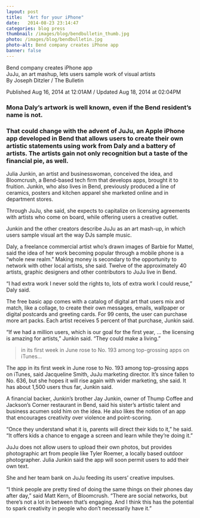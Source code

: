 ```yaml
---
layout: post
title:  "Art for your iPhone"
date:   2014-08-23 23:14:47
categories: blog press
thumbnail: /images/blog/bendbulletin_thumb.jpg
photo: /images/blog/bendbulletin.jpg
photo-alt: Bend company creates iPhone app
banner: false
---
```

Bend company creates iPhone app<br>
JuJu, an art mashup, lets users sample work of visual artists<br>
By Joseph Ditzler / The Bulletin

<p class="small">Published Aug 16, 2014 at 12:01AM / Updated Aug 18, 2014 at 02:04PM</p>

<h3>Mona Daly’s artwork is well known, even if the Bend resident’s name is not.</h3>

<h3>That could change with the advent of JuJu, an Apple iPhone app developed in Bend that allows users to create their own artistic statements using work from Daly and a battery of artists. The artists gain not only recognition but a taste of the financial pie, as well.</h3>

Julia Junkin, an artist and businesswoman, conceived the idea, and Bloomcrush, a Bend-based tech firm that develops apps, brought it to fruition. Junkin, who also lives in Bend, previously produced a line of ceramics, posters and kitchen apparel she marketed online and in department stores.

Through JuJu, she said, she expects to capitalize on licensing agreements with artists who come on board, while offering users a creative outlet.

Junkin and the other creators describe JuJu as an art mash-up, in which users sample visual art the way DJs sample music.

Daly, a freelance commercial artist who’s drawn images of Barbie for Mattel, said the idea of her work becoming popular through a mobile phone is a “whole new realm.” Making money is secondary to the opportunity to network with other local artists, she said. Twelve of the approximately 40 artists, graphic designers and other contributors to JuJu live in Bend.

“I had extra work I never sold the rights to, lots of extra work I could reuse,” Daly said.

The free basic app comes with a catalog of digital art that users mix and match, like a collage, to create their own messages, emails, wallpaper or digital postcards and greeting cards. For 99 cents, the user can purchase more art packs. Each artist receives 5 percent of that purchase, Junkin said.

“If we had a million users, which is our goal for the first year, … the licensing is amazing for artists,” Junkin said. “They could make a living.”

<blockquote class="pullquote">in its first week in June rose to No. 193 among top-grossing apps on iTunes...</blockquote>

The app in its first week in June rose to No. 193 among top-grossing apps on iTunes, said Jacqueline Smith, JuJu marketing director. It’s since fallen to No. 636, but she hopes it will rise again with wider marketing, she said. It has about 1,500 users thus far, Junkin said.

A financial backer, Junkin’s brother Jay Junkin, owner of Thump Coffee and Jackson’s Corner restaurant in Bend, said his sister’s artistic talent and business acumen sold him on the idea. He also likes the notion of an app that encourages creativity over violence and point-scoring.

“Once they understand what it is, parents will direct their kids to it,” he said. “It offers kids a chance to engage a screen and learn while they’re doing it.”

JuJu does not allow users to upload their own photos, but provides photographic art from people like Tyler Roemer, a locally based outdoor photographer. Julia Junkin said the app will soon permit users to add their own text.

She and her team bank on JuJu feeding its users’ creative impulses.

“I think people are pretty tired of doing the same things on their phones day after day,” said Matt Kern, of Bloomcrush. “There are social networks, but there’s not a lot in between that’s engaging. And I think this has the potential to spark creativity in people who don’t necessarily have it.”